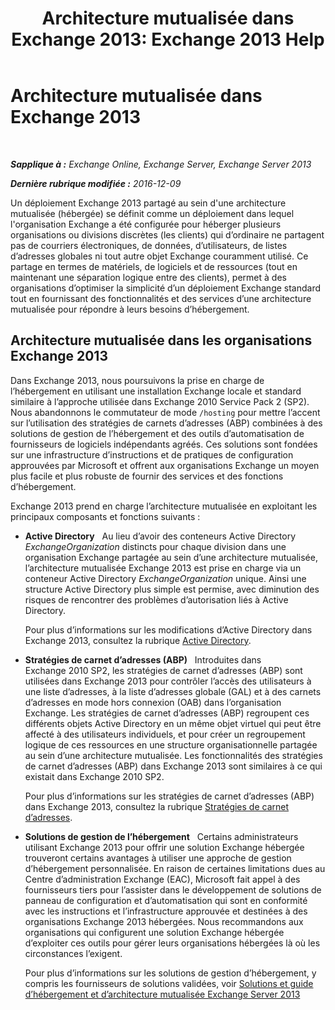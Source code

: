 ﻿---
title: 'Architecture mutualisée dans Exchange 2013: Exchange 2013 Help'
TOCTitle: Architecture mutualisée dans Exchange 2013
ms:assetid: df09257d-dd98-4f59-b830-1818cedda15c
ms:mtpsurl: https://technet.microsoft.com/fr-fr/library/JJ862352(v=EXCHG.150)
ms:contentKeyID: 50555504
ms.date: 04/24/2018
mtps_version: v=EXCHG.150
ms.translationtype: HT
---

# Architecture mutualisée dans Exchange 2013

 

_**Sapplique à :** Exchange Online, Exchange Server, Exchange Server 2013_

_**Dernière rubrique modifiée :** 2016-12-09_

Un déploiement Exchange 2013 partagé au sein d'une architecture mutualisée (hébergée) se définit comme un déploiement dans lequel l'organisation Exchange a été configurée pour héberger plusieurs organisations ou divisions discrètes (les clients) qui d’ordinaire ne partagent pas de courriers électroniques, de données, d’utilisateurs, de listes d’adresses globales ni tout autre objet Exchange couramment utilisé. Ce partage en termes de matériels, de logiciels et de ressources (tout en maintenant une séparation logique entre des clients), permet à des organisations d’optimiser la simplicité d’un déploiement Exchange standard tout en fournissant des fonctionnalités et des services d’une architecture mutualisée pour répondre à leurs besoins d’hébergement.

## Architecture mutualisée dans les organisations Exchange 2013

Dans Exchange 2013, nous poursuivons la prise en charge de l’hébergement en utilisant une installation Exchange locale et standard similaire à l’approche utilisée dans Exchange 2010 Service Pack 2 (SP2). Nous abandonnons le commutateur de mode `/hosting` pour mettre l’accent sur l’utilisation des stratégies de carnets d’adresses (ABP) combinées à des solutions de gestion de l’hébergement et des outils d’automatisation de fournisseurs de logiciels indépendants agréés. Ces solutions sont fondées sur une infrastructure d’instructions et de pratiques de configuration approuvées par Microsoft et offrent aux organisations Exchange un moyen plus facile et plus robuste de fournir des services et des fonctions d’hébergement.

Exchange 2013 prend en charge l’architecture mutualisée en exploitant les principaux composants et fonctions suivants :

  - **Active Directory**   Au lieu d’avoir des conteneurs Active Directory *ExchangeOrganization* distincts pour chaque division dans une organisation Exchange partagée au sein d’une architecture mutualisée, l’architecture mutualisée Exchange 2013 est prise en charge via un conteneur Active Directory *ExchangeOrganization* unique. Ainsi une structure Active Directory plus simple est permise, avec diminution des risques de rencontrer des problèmes d’autorisation liés à Active Directory.
    
    Pour plus d’informations sur les modifications d’Active Directory dans Exchange 2013, consultez la rubrique [Active Directory](active-directory-exchange-2013-help.md).

  - **Stratégies de carnet d’adresses (ABP)**   Introduites dans Exchange 2010 SP2, les stratégies de carnet d’adresses (ABP) sont utilisées dans Exchange 2013 pour contrôler l’accès des utilisateurs à une liste d’adresses, à la liste d’adresses globale (GAL) et à des carnets d’adresses en mode hors connexion (OAB) dans l’organisation Exchange. Les stratégies de carnet d’adresses (ABP) regroupent ces différents objets Active Directory en un même objet virtuel qui peut être affecté à des utilisateurs individuels, et pour créer un regroupement logique de ces ressources en une structure organisationnelle partagée au sein d’une architecture mutualisée. Les fonctionnalités des stratégies de carnet d’adresses (ABP) dans Exchange 2013 sont similaires à ce qui existait dans Exchange 2010 SP2.
    
    Pour plus d’informations sur les stratégies de carnet d’adresses (ABP) dans Exchange 2013, consultez la rubrique [Stratégies de carnet d’adresses](address-book-policies-exchange-2013-help.md).

  - **Solutions de gestion de l’hébergement**   Certains administrateurs utilisant Exchange 2013 pour offrir une solution Exchange hébergée trouveront certains avantages à utiliser une approche de gestion d’hébergement personnalisée. En raison de certaines limitations dues au Centre d’administration Exchange (EAC), Microsoft fait appel à des fournisseurs tiers pour l’assister dans le développement de solutions de panneau de configuration et d’automatisation qui sont en conformité avec les instructions et l’infrastructure approuvée et destinées à des organisations Exchange 2013 hébergées. Nous recommandons aux organisations qui configurent une solution Exchange hébergée d’exploiter ces outils pour gérer leurs organisations hébergées là où les circonstances l’exigent.
    
    Pour plus d’informations sur les solutions de gestion d’hébergement, y compris les fournisseurs de solutions validées, voir [Solutions et guide d’hébergement et d’architecture mutualisée Exchange Server 2013](https://go.microsoft.com/fwlink/?linkid=275036)

